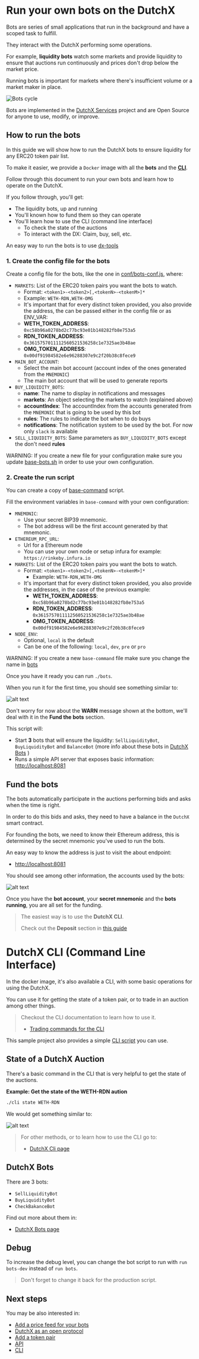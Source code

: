 # Run your own bots on the DutchX
Bots are series of small applications that run in the background and have a
scoped task to fulfill.

They interact with the DutchX performing some operations.

For example, **liquidity bots** watch some markets and provide liquidity to ensure
that auctions run continuously and prices don't drop below the market price.

Running bots is important for markets where there's insufficient volume or a
market maker in place.

![Bots cycle](./_static/bots-cycle.png)

Bots are implemented in the
[DutchX Services](https://github.com/gnosis/dx-services) project and are Open
Source for anyone to use, modify, or improve.

## How to run the bots
In this guide we will show how to run the DutchX bots to ensure liquidity for any
ERC20 token pair list.

To make it easier, we provide a `Docker` image with all the **bots** and the
[**CLI**](./cli.html).

Follow through this document to run your own bots and learn how to operate on
the DutchX.

If you follow through, you'll get:

* The liquidity bots, up and running
* You'll known how to fund them so they can operate
* You'll learn how to use the CLI (command line interface)
    * To check the state of the auctions
    * To interact with the DX: Claim, buy, sell, etc.

An easy way to run the bots is to use [dx-tools](https://github.com/gnosis/dx-tools)

### 1. Create the config file for the bots
Create a config file for the bots, like the one in
[conf/bots-conf.js](https://github.com/gnosis/dx-tools/blob/master/conf/bots-conf.js), where:

* `MARKETS`: List of the ERC20 token pairs you want the bots to watch.
  * Format: `<token1>-<token2>[,<tokenN>-<tokenM>]*`
  * Example: `WETH-RDN,WETH-OMG`
  * It's important that for every distinct token provided, you also provide the
  address, the can be passed either in the config file or as ENV_VAR:
  * **WETH_TOKEN_ADDRESS**: `0xc58b96a0278bd2c77bc93e01b148282fb8e753a5`
  * **RDN_TOKEN_ADDRESS**: `0x3615757011112560521536258c1e7325ae3b48ae`
  * **OMG_TOKEN_ADDRESS**: `0x00df91984582e6e96288307e9c2f20b38c8fece9`
* `MAIN_BOT_ACCOUNT`:
  * Select the main bot account (account index of the ones generated from the `MNEMONIC`)
  * The main bot account that will be used to generate reports
* `BUY_LIQUIDITY_BOTS`:
  * **name**: The name to display in notifications and messages
  * **markets**: An object selecting the markets to watch (explained above)
  * **accountIndex**: The accountIndex from the accounts generated from the `MNEMONIC` that is going to be used by this bot
  * **rules**: The rules to indicate the bot when to do buys
  * **notifications**: The notification system to be used by the bot. For now only `slack` is available
* `SELL_LIQUIDITY_BOTS`: Same parameters as `BUY_LIQUIDITY_BOTS` except the don't need **rules**

WARNING: If you create a new file for your configuration make sure you update
[base-bots.sh](https://github.com/gnosis/dx-tools/blob/master/util/base-bots.sh#L13)
in order to use your own configuration.


### 2. Create the run script
You can create a copy of [base-command](./base-command) script.

Fill the environment variables in `base-command` with your own configuration:

* `MNEMONIC`:
  * Use your secret BIP39 mnemonic.
  * The bot address will be the first
account generated by that mnemonic.
* `ETHEREUM_RPC_URL`:
  * Url for a Ethereum node
  * You can use your own node or setup infura for example:
  `https://rinkeby.infura.io`
* `MARKETS`: List of the ERC20 token pairs you want the bots to watch.
  * Format: `<token1>-<token2>[,<tokenN>-<tokenM>]*`
    * Example: `WETH-RDN,WETH-OMG`
  * It's important that for every distinct token provided, you also provide the
    addresses, in the case of the previous example:
    * **WETH_TOKEN_ADDRESS**: `0xc58b96a0278bd2c77bc93e01b148282fb8e753a5`
    * **RDN_TOKEN_ADDRESS**: `0x3615757011112560521536258c1e7325ae3b48ae`
    * **OMG_TOKEN_ADDRESS**: `0x00df91984582e6e96288307e9c2f20b38c8fece9`
* `NODE_ENV`:
  * Optional, `local` is the default
  * Can be one of the following: `local`, `dev`, `pre` or `pro`

WARNING: If you create a new `base-command` file make sure you change the name in [bots](./bots#L3)

Once you have it ready you can run `./bots`.

When you run it for the first time, you should see something similar to:

![alt text](./_static/run-docker.png "Run the bots with docker")

Don't worry for now about the **WARN** message shown at the bottom, we'll deal
with it in the **Fund the bots** section.

This script will:

* Start **3** bots that will ensure the liquidity: `SellLiquidityBot`,
`BuyLiquidityBot` and `BalanceBot` (more info about these bots in
[DutchX Bots](./bots-types)
)
* Runs a simple API server that exposes basic information:
[http://localhost:8081]()

## Fund the bots
The bots automatically participate in the auctions performing bids and asks when
the time is right.

In order to do this bids and asks, they need to have a balance in the `DutchX`
smart contract.

For founding the bots, we need to know their Ethereum address, this is
determined by the secret mnemonic you've used to run the bots.

An easy way to know the address is just to visit the about endpoint:

* [http://localhost:8081]()

You should see among other information, the accounts used by the bots:

![alt text](./_static/bot-account.png "Get the account of the bots")

Once you have the **bot account**, your **secret mnemonic** and the
**bots running**, you are all set for the funding.

> The easiest way is to use the **DutchX CLI**.
>
> Check out the **Deposit** section in [this guide](./cli.html#deposit-tokens)

# DutchX CLI (Command Line Interface)
In the docker image, it's also available a CLI, with some basic operations for
using the DutchX.

You can use it for getting the state of a token pair, or to trade in an auction
among other things.

> Checkout the CLI documentation to learn how to use it.
> * [Trading commands for the CLI](./cli.html#start-trading)

This sample project also provides a simple [CLI script](./cli) you can use.

## State of a DutchX Auction
There's a basic command in the CLI that is very helpful to get the state of the
auctions.

**Example: Get the state of the WETH-RDN aution**
```bash
./cli state WETH-RDN
```

We would get something similar to:

![alt text](./_static/state-of-auction.png "State of an auction")


> For other methods, or to learn how to use the CLI go to:
> * [DutchX Cli page](./cli.html)

## DutchX Bots
There are 3 bots:

* `SellLiquidityBot`
* `BuyLiquidityBot`
* `CheckBakanceBot`

Find out more about them in:
* [DutchX Bots page](./bots-types.html)

## Debug
To increase the debug level, you can change the bot script to run with
`run bots-dev` instead of `run bots`.

> Don't forget to change it back for the production script.


## Next steps
You may be also interested in:
* [Add a price feed for your bots](./bots-price-feed.html)
* [DutchX as an open protocol](./dutchx-as-an-open-protocol.html)
* [Add a token pair](./add-token-pair.html)
* [API](./api.html)
* [CLI](./cli.html)
